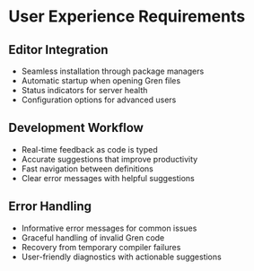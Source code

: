 # User Experience Requirements

## Editor Integration
- Seamless installation through package managers
- Automatic startup when opening Gren files
- Status indicators for server health
- Configuration options for advanced users

## Development Workflow
- Real-time feedback as code is typed
- Accurate suggestions that improve productivity
- Fast navigation between definitions
- Clear error messages with helpful suggestions

## Error Handling
- Informative error messages for common issues
- Graceful handling of invalid Gren code
- Recovery from temporary compiler failures
- User-friendly diagnostics with actionable suggestions
